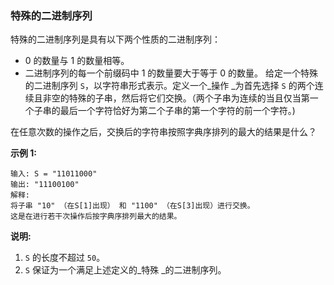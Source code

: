 ### 特殊的二进制序列 ###
特殊的二进制序列是具有以下两个性质的二进制序列：

* 0 的数量与 1 的数量相等。
* 二进制序列的每一个前缀码中 1 的数量要大于等于 0 的数量。
给定一个特殊的二进制序列 `S`，以字符串形式表示。定义一个_操作 _为首先选择 `S` 的两个连续且非空的特殊的子串，然后将它们交换。（两个子串为连续的当且仅当第一个子串的最后一个字符恰好为第二个子串的第一个字符的前一个字符。)

在任意次数的操作之后，交换后的字符串按照字典序排列的最大的结果是什么？

**示例 1:**

```
输入: S = "11011000"
输出: "11100100"
解释:
将子串 "10" （在S[1]出现） 和 "1100" （在S[3]出现）进行交换。
这是在进行若干次操作后按字典序排列最大的结果。
```

**说明:**

1. `S` 的长度不超过 `50`。
2. `S` 保证为一个满足上述定义的_特殊 _的二进制序列。

